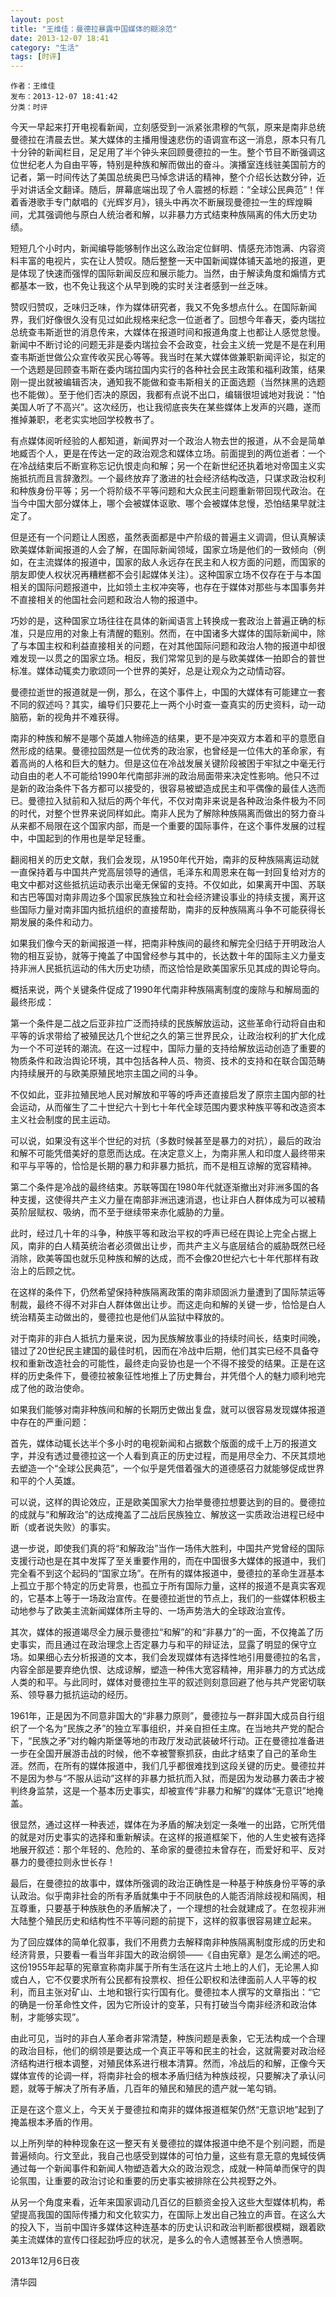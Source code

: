 ```yaml
---
layout: post
title: "王维佳：曼德拉暴露中国媒体的糊涂范"
date: 2013-12-07 18:41
category: "生活"
tags: [时评]
---
```


    作者：王维佳
    发布：2013-12-07 18:41:42  
    分类：时评

 
今天一早起来打开电视看新闻，立刻感受到一派紧张肃穆的气氛，原来是南非总统曼德拉在清晨去世。某大媒体的主播用慢速悲伤的语调宣布这一消息，原本只有几十分钟的新闻栏目，足足用了半个钟头来回顾曼德拉的一生。整个节目不断强调这位世纪老人为自由平等，特别是种族和解而做出的奋斗。演播室连线驻美国前方的记者，第一时间传达了美国总统奥巴马悼念讲话的精神，整个介绍长达数分钟，近乎对讲话全文翻译。随后，屏幕底端出现了令人震撼的标题：“全球公民典范”！伴着香港歌手专门献唱的《光辉岁月》，镜头中再次不断展现曼德拉一生的辉煌瞬间，尤其强调他与原白人统治者和解，以非暴力方式结束种族隔离的伟大历史功绩。  

短短几个小时内，新闻编导能够制作出这么政治定位鲜明、情感充沛饱满、内容资料丰富的电视片，实在让人赞叹。随后整整一天中国新闻媒体铺天盖地的报道，更是体现了快速而强悍的国际新闻反应和展示能力。当然，由于解读角度和煽情方式都基本一致，也不免让我这个从早到晚的实时关注者感到一丝乏味。  

赞叹归赞叹，乏味归乏味，作为媒体研究者，我又不免多想点什么。在国际新闻界，我们好像很久没有见过如此规格来纪念一位逝者了。回想今年春天，委内瑞拉总统查韦斯逝世的消息传来，大媒体在报道时间和报道角度上也都让人感觉怠慢。新闻中不断讨论的问题无非是委内瑞拉会不会政变，社会主义统一党是不是在利用查韦斯逝世做公众宣传收买民心等等。我当时在某大媒体做兼职新闻评论，拟定的一个选题是回顾查韦斯在委内瑞拉国内实行的各种社会民主政策和福利政策，结果刚一提出就被编辑否决，通知我不能做和查韦斯相关的正面选题（当然抹黑的选题也不能做）。至于他们否决的原因，我都有点说不出口，编辑很坦诚地对我说：“怕美国人听了不高兴”。这次经历，也让我彻底丧失在某些媒体上发声的兴趣，遂而推掉兼职，老老实实地回学校教书了。  

有点媒体阅听经验的人都知道，新闻界对一个政治人物去世的报道，从不会是简单地臧否个人，更是在传达一定的政治观念和媒体立场。前面提到的两位逝者：一个在冷战结束后不断宣称忘记仇恨走向和解；另一个在新世纪还执着地对帝国主义实施抵抗而且言辞激烈。一个最终放弃了激进的社会经济结构改造，只谋求政治权利和种族身份平等；另一个将阶级不平等问题和大众民主问题重新带回现代政治。在当今中国大部分媒体上，哪个会被媒体讴歌、哪个会被媒体怠慢，恐怕结果早就注定了。  

但是还有一个问题让人困惑，虽然表面都是中产阶级的普遍主义调调，但认真解读欧美媒体新闻报道的人会了解，在国际新闻领域，国家立场是他们的一致倾向（例如，在主流媒体的报道中，国家的敌人永远存在民主和人权方面的问题，而国家的朋友即使人权状况再糟糕都不会引起媒体关注）。这种国家立场不仅存在于与本国相关的国际问题报道中，比如领土主权冲突等，也存在于媒体对那些与本国事务并不直接相关的他国社会问题和政治人物的报道中。  

巧妙的是，这种国家立场往往在具体的新闻语言上转换成一套政治上普遍正确的标准，只是应用的对象上有清醒的甄别。然而，在中国诸多大媒体的国际新闻中，除了与本国主权和利益直接相关的问题，在对其他国际问题和政治人物的报道中却很难发现一以贯之的国家立场。相反，我们常常见到的是与欧美媒体一拍即合的普世标准。媒体动辄卖力歌颂同一个世界的美好，总是让观众为之动情动容。  

曼德拉逝世的报道就是一例，那么，在这个事件上，中国的大媒体有可能建立一套不同的叙述吗？其实，编导们只要花上一两个小时查一查真实的历史资料，动一动脑筋，新的视角并不难获得。  

南非的种族和解不是哪个英雄人物缔造的结果，更不是冲突双方本着和平的意愿自然形成的结果。曼德拉固然是一位优秀的政治家，也曾经是一位伟大的革命家，有着高尚的人格和巨大的魅力。但是这位在冷战发展关键阶段被困于牢狱之中毫无行动自由的老人不可能给1990年代南部非洲的政治局面带来决定性影响。他只不过是新的政治条件下各方都可以接受的，很容易被塑造成民主和平偶像的最佳人选而已。曼德拉入狱前和入狱后的两个年代，不仅对南非来说是各种政治条件极为不同的时代，对整个世界来说同样如此。南非人民为了解除种族隔离而做出的努力奋斗从来都不局限在这个国家内部，而是一个重要的国际事件，在这个事件发展的过程中，中国起到的作用也是举足轻重。  

翻阅相关的历史文献，我们会发现，从1950年代开始，南非的反种族隔离运动就一直保持着与中国共产党高层领导的通信，毛泽东和周恩来在每一封回复给对方的电文中都对这些抵抗运动表示出毫无保留的支持。不仅如此，如果离开中国、苏联和古巴等国对南非周边多个国家民族独立和社会经济建设事业的持续支援，离开这些国际力量对南非国内抵抗组织的直接帮助，南非的反种族隔离斗争不可能获得长期发展的条件和动力。  

如果我们像今天的新闻报道一样，把南非种族间的最终和解完全归结于开明政治人物的相互妥协，就等于掩盖了中国曾经参与其中的，长达数十年的国际主义力量支持非洲人民抵抗运动的伟大历史功绩，而这恰恰是欧美国家乐见其成的舆论导向。  

概括来说，两个关键条件促成了1990年代南非种族隔离制度的废除与和解局面的最终形成：  

第一个条件是二战之后亚非拉广泛而持续的民族解放运动，这些革命行动将自由和平等的诉求带给了被殖民达几个世纪之久的第三世界民众，让政治权利的扩大化成为一个不可逆转的潮流。在这一过程中，国际力量的支持给解放运动创造了重要的物质条件和政治舆论环境，其中包括各种人员、物资、技术的支持和在联合国范畴内持续展开的与欧美原殖民地宗主国之间的斗争。  

不仅如此，亚非拉殖民地人民对解放和平等的呼声还直接启发了原宗主国内部的社会运动，从而催生了二十世纪六十到七十年代全球范围内要求种族平等和改造资本主义社会制度的民主运动。  

可以说，如果没有这半个世纪的对抗（多数时候甚至是暴力的对抗），最后的政治和解不可能凭借美好的意愿而达成。在决定意义上，为南非黑人和印度人最终带来和平与平等的，恰恰是长期的暴力和非暴力抵抗，而不是相互谅解的宽容精神。  


第二个条件是冷战的最终结束。苏联等国在1980年代就逐渐撤出对非洲多国的各种支援，这使得共产主义力量在南部非洲迅速消退，也让非白人群体成为可以被精英阶层赋权、吸纳，而不至于继续带来赤化威胁的力量。  

此时，经过几十年的斗争，种族平等和政治平权的呼声已经在舆论上完全占据上风，南非的白人精英统治者必须做出让步，而共产主义与底层结合的威胁既然已经消除，欧美等国也就乐见种族和解的达成，而不会像20世纪六七十年代那样有政治上的后顾之忧。  

在这样的条件下，仍然希望保持种族隔离政策的南非顽固派力量遭到了国际禁运等制裁，最终不得不对非白人群体做出让步。而这走向和解的关键一步，恰恰是白人统治精英主动做出的，曼德拉也是他们从监狱中释放的。  

对于南非的非白人抵抗力量来说，因为民族解放事业的持续时间长，结束时间晚，错过了20世纪民主建国的最佳时机，因而在冷战中后期，他们其实已经不具备夺权和重新改造社会的可能性，最终走向妥协也是一个不得不接受的结果。正是在这样的历史条件下，曼德拉被象征性地推上了历史舞台，并凭借个人的魅力顺利地完成了他的政治使命。  

如果我们能够对南非种族间和解的长期历史做出复盘，就可以很容易发现媒体报道中存在的严重问题：  

首先，媒体动辄长达半个多小时的电视新闻和占据数个版面的成千上万的报道文字，并没有透过曼德拉这一个人看到真正的历史过程，而是用尽全力、不厌其烦地去塑造一个“全球公民典范”，一个似乎是凭借着强大的道德感召力就能够促成世界和平的个人英雄。  

可以说，这样的舆论效应，正是欧美国家大力抬举曼德拉想要达到的目的。曼德拉的成就与“和解政治”的达成掩盖了二战后民族独立、解放这一实质政治进程已经中断（或者说失败）的事实。  

退一步说，即使我们真的将“和解政治”当作一场伟大胜利，中国共产党曾经的国际支援行动也是在其中发挥了至关重要作用的，而在中国很多大媒体的报道中，我们完全看不到这个起码的“国家立场”。在所有的媒体报道中，曼德拉的革命生涯基本上孤立于那个特定的历史背景，也孤立于所有国际力量，这样的报道不是真实客观的，它基本上等于一场政治宣传。在曼德拉逝世的节点上，我们的一些媒体积极主动地参与了欧美主流新闻媒体所主导的、一场声势浩大的全球政治宣传。  

其次，媒体的报道竭尽全力展示曼德拉“和解”的和“非暴力”的一面，不仅掩盖了历史事实，而且通过在政治理念上否定暴力与和平的辩证法，显露了明显的保守立场。如果细心去分析报道的文本，我们会发现媒体有选择性地引用曼德拉的名言，内容全部是要弃绝仇恨、达成谅解，塑造一种伟大宽容精神，用非暴力的方式达成人类的和平。与此同时，媒体对曼德拉生平的叙述则刻意回避了他与共产党密切联系、领导暴力抵抗运动的经历。  

1961年，正是因为不同意非国大的“非暴力原则”，曼德拉与一群非国大成员自行组织了一个名为“民族之矛”的独立军事组织，并亲自担任主席。在当地共产党的配合下，“民族之矛”对约翰内斯堡等地的市政厅发动武装破坏行动。正在曼德拉准备进一步在全国开展游击战的时候，他不幸被警察抓获，由此才结束了自己的革命生涯。然而，在所有的媒体报道中，我们几乎都很难找到这段关键的历史。曼德拉并不是因为参与“不服从运动”这样的非暴力抵抗而入狱，而是因为发动暴力袭击才被判终身监禁，这是一个基本历史事实，却被宣传“非暴力和解”的媒体“无意识”地掩盖。  

很显然，通过这样一种表述，媒体在为矛盾的解决划定一条唯一的出路，它所凭借的就是对历史事实的选择和重新解读。在这样的报道框架下，他的人生史被有选择地展开叙述：那个年轻的、危险的、革命家的曼德拉未曾存在，而爱好和平、反对暴力的曼德拉则永世长存！  

最后，在曼德拉的故事中，媒体所强调的政治正确性是一种基于种族身份平等的承认政治。似乎南非社会的所有矛盾就集中于不同肤色的人能否消除歧视和隔阂，相互尊重，只要基于种族肤色的矛盾解决了，一个理想的社会就建成了。在忽视非洲大陆整个殖民历史和结构性不平等问题的前提下，这样的叙事很容易建立起来。  

为了回应媒体的简单化叙事，我们不用费力去解释南非种族隔离制度形成的历史和经济背景，只要看一看当年非国大的政治纲领——《自由宪章》是怎么阐述的吧。这份1955年起草的宪章宣称南非属于所有生活在这片土地上的人们，无论黑人抑或白人，它不仅要求所有公民都有投票权、担任公职权和法律面前人人平等的权利，而且主张对矿山、土地和银行实行国有化。曼德拉本人撰写的文章指出：“它的确是一份革命性文件，因为它所设计的变革，只有打破当今南非经济和政治体制，才能够实现”。  

由此可见，当时的非白人革命者非常清楚，种族问题是表象，它无法构成一个合理的政治目标，他们的纲领是要达成一个真正平等和民主的社会，这就需要对政治经济结构进行根本调整，对殖民体系进行根本清算。然而，冷战后的和解，正像今天媒体宣传的论调一样，将南非社会的根本矛盾归结为种族歧视，只要解决了承认问题，就等于解决了所有矛盾，几百年的殖民和殖民的遗产就一笔勾销。  

正是在这个意义上，今天关于曼德拉和南非的媒体报道框架仍然“无意识地”起到了掩盖根本矛盾的作用。  

以上所列举的种种现象在这一整天有关曼德拉的媒体报道中绝不是个别问题，而是普遍倾向。行文至此，我自己也感受到媒体的可怕力量，这些有意无意的鬼蜮伎俩通过每一个新闻事件和新闻人物塑造着大众的政治观念，成就一种简单而保守的舆论氛围，让重要的政治讨论和重要的历史事实被排除在公共视野之外。  

从另一个角度来看，近年来国家调动几百亿的巨额资金投入这些大型媒体机构，希望提高我国的国际传播力和文化软实力，在国际上发出自己独立的声音。在这么大的投入下，当前中国许多媒体这种连基本的历史认识和政治判断都很模糊，跟着欧美主流媒体的宣传口径起劲呼应的状况，是多么的令人遗憾甚至令人愤懑啊。  

2013年12月6日夜  

清华园 
